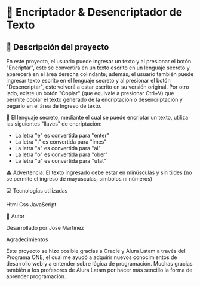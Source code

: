 # 🔐 Encriptador & Desencriptador de Texto


## 📝 Descripción del proyecto
En este proyecto, el usuario puede ingresar un texto y al presionar el botón "Encriptar", este se convertirá en un texto escrito en un lenguaje secreto y aparecerá en el área derecha colindante; además, el usuario también puede ingresar texto escrito en el lenguaje secreto y al presionar el botón "Desencriptar", este volverá a estar escrito en su versión original. Por otro lado, existe un botón "Copiar" (que equivale a presionar Ctrl+V) que permite copiar el texto generado de la encriptación o desencriptación y pegarlo en el área de Ingreso de texto.

🔑 El lenguaje secreto, mediante el cual se puede encriptar un texto, utiliza las siguientes "llaves" de encriptación:

- La letra "e" es convertida para "enter"
- La letra "i" es convertida para "imes"
- La letra "a" es convertida para "ai"
- La letra "o" es convertida para "ober"
- La letra "u" es convertida para "ufat"



⚠️ Advertencia: El texto ingresado debe estar en minúsculas y sin tildes (no se permite el ingreso de mayúsculas, símbolos ni números)

💻 Tecnologías utilizadas

Html
Css
JavaScript

🙋 Autor

Desarrollado por Jose Martinez

Agradecimientos

Este proyecto se hizo posible gracias a Oracle y Alura Latam a través del Programa ONE, el cual me ayudó a adquirir nuevos conocimientos de desarrollo web y a entender sobre lógica de programación. Muchas gracias también a los profesores de Alura Latam por hacer más sencillo la forma de aprender programación.
